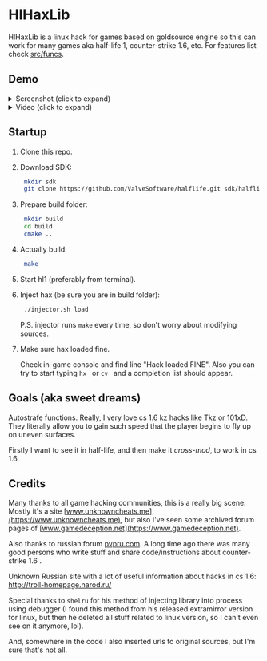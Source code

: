 # HlHaxLib

HlHaxLib is a linux hack for games based on goldsource engine so this can work
for many games aka half-life 1, counter-strike 1.6, etc. For features list
check [src/funcs](src/funcs).

## Demo

<details>
  <summary>Screenshot (click to expand)</summary>
  <img src="https://user-images.githubusercontent.com/49063932/159180098-ed79210e-4008-4c9e-9699-12cf9bebb7c0.png" alt="demo image"/>
</details>

<details>
  <summary>Video (click to expand)</summary>

  [![hlhax demo video](https://img.youtube.com/vi/Qv62MQEc2wM/0.jpg)](https://www.youtube.com/watch?v=Qv62MQEc2wM "hlhax aimbot demo")

</details>

## Startup

1. Clone this repo.
2. Download SDK:

    ```bash
     mkdir sdk
     git clone https://github.com/ValveSoftware/halflife.git sdk/halflife-master
    ```

3. Prepare build folder:

    ```bash
     mkdir build
     cd build
     cmake ..
    ```

4. Actually build:

    ```bash
     make
    ```

5. Start hl1 (preferably from terminal).
6. Inject hax (be sure you are in build folder):

    ```bash
     ./injector.sh load
    ```

    P.S. injector runs `make` every time, so don't worry about modifying
    sources.

7. Make sure hax loaded fine.

    Check in-game console and find line "Hack loaded FINE". Also you can try to
    start typing `hx_` or `cv_` and a completion list should appear.

## Goals (aka sweet dreams)

Autostrafe functions. Really, I very love cs 1.6 kz hacks like Tkz or 101xD.
They literally allow you to gain such speed that the player begins to fly up on
uneven surfaces.

Firstly I want to see it in half-life, and then make it *cross-mod*, to work in
cs 1.6.

## Credits

Many thanks to all game hacking communities, this is a really big scene. Mostly
it's a site [www.unknowncheats.me](https://www.unknowncheats.me), but also I've
seen some archived forum pages of
[www.gamedeception.net](https://www.gamedeception.net).

Also thanks to russian forum [pvpru.com](https://pvpru.com). A long time ago
there was many good persons who write stuff and share code/instructions about
counter-strike 1.6 .

Unknown Russian site with a lot of useful information about hacks in cs 1.6:
<http://troll-homepage.narod.ru/>

Special thanks to `shelru` for his method of injecting library into process
using debugger (I found this method from his released extramirror version for
linux, but then he deleted all stuff related to linux version, so I can't even
see on it anymore, lol).

And, somewhere in the code I also inserted urls to original sources, but I'm
sure that's not all.

